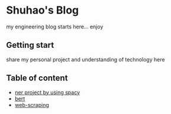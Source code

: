 # Shuhao's Blog
my engineering blog starts here... enjoy

## Getting start
share my personal project and understanding of technology here

## Table of content
- [ner project by using spacy](https://github.com/shuhliu7/blog/tree/master/ner)
- [bert](https://github.com/shuhliu7/blog/tree/master/Bert)
- [web-scraping](https://github.com/shuhliu7/blog/tree/master/web-scraping)


